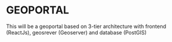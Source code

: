# GEOPORTAL

This will be a geoportal based on 3-tier architecture with frontend (ReactJs), geosrever (Geoserver) and database (PostGIS)
